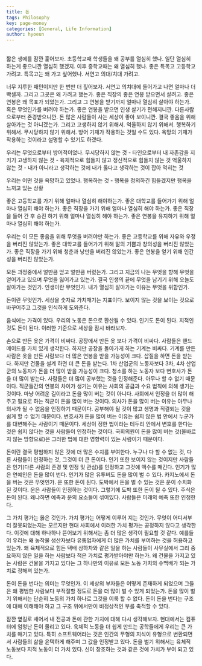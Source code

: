 ```yaml
---
title: 돈
tags: Philosophy
key: page-money
categories: [General, Life Information]
author: hyoeun
---
```

<br>
 짧은 생에를 잠깐 훑어보자. 초등학교때 학생들을 왜 공부를 열심히 했나. 일단 열심히 하는게 좋으니깐 열심히 했겠지.
 이후 중학교때는 왜 열심히 했나. 좋은 특목고 고등학교 가려고. 특목고는 왜 가고 싶어했나. 서연고 의대/치대 가려고.
 
 너무 지루한 패턴이지만 한 번만 더 짚어보자.
 서연고 의치대에 들어가고 나면 얼마나 더 빡셀까. 그리고 그곳은 왜 가려고 했는가.
 좋은 직장의 좋은 연봉 받으면서 살려고.
 좋은 연봉은 왜 목표가 되었는가. 그리고 그 연봉을 받기까지 얼마나 열심히 살아야 하는가. 혹은 무엇인가를 버려야 하는가.
 좋은 연봉을 받으면 인생 살기가 편해지니깐. 다른사람으로부터 존경받으니깐. 돈 많은 사람들이 사는 세상이 좋아 보이니깐.
 결국 좋음을 위해 살아가는 것 아니겠는가. 그리고 고생하지 않기 위해서. 억울하지 않기 위해서. 행복하기 위해서. 무시당하지 않기 위해서.
 방어 기재가 작용하는 것일 수도 있다. 욕망의 기재가 작용하는 것이라고 설명할 수 있기도 하겠다.
 
 우리는 무엇으로부터 방어적이었나.
 무시당하지 않는 것 - 타인으로부터 내 자존감을 지키기
 고생하지 않는 것 - 육체적으로 힘들지 않고 정신적으로 힘들지 않는 것
 억울하지 않는 것 - 내가 아니라고 생각하는 것에 내가 옳다고 생각하는 것이 잡아 먹히는 것
 
 우리는 어떤 것을 욕망하고 있었나.
 행복하는 것 - 행복을 정의하긴 힘들겠지만 행복을 느끼고 있는 상황

 좋은 고등학교를 가기 위해 얼마나 열심히 해야하는가.
 좋은 대학교를 들어가기 위해 얼마나 열심히 해야 하는가.
 좋은 직장을 가기 위해 얼마나 열심히 해야 하는가.
 좋은 직장을 들어 간 후 승진 하기 위해 얼마나 열심히 해야 하는가.
 좋은 연봉을 유지하기 위해 얼마나 열심히 해야 하는가.

 우리는 이 모든 좋음을 위해 무엇을 버려야만 하는가.
 좋은 고등학교를 위해 자유와 우정을 버리진 않았는가.
 좋은 대학교를 들어가기 위해 앎의 기쁨과 창의성을 버리진 않았는가.
 좋은 직장을 가기 위해 청춘과 낭만을 버리진 않았는가.
 좋은 연봉을 얻기 위해 인간성을 버리진 않았는가.

 모든 과정중에서 얼만큼 얻고 얼만큼 버렸는가.
 그리고 지금의 나는 무엇을 향해 무엇을 얻어가고 있으며 무엇을 잃어가고 있는가.
 결국 인생의 끝에 무엇을 남기기 위해 오늘도 살아가는 것인가.
 인생이란 무엇인가.
 내가 열심히 살아가는 이유는 무엇을 위함인가.

 돈이란 무엇인가.
 세상을 숫자로 가치매기는 지표이다.
 보이지 않는 것을 보이는 것으로 바꾸어주고 그것을 인식하게 도와준다.
 
 음식에는 가격이 있다. 우리의 노동은 돈으로 환산될 수 있다.
 인기도 돈이 된다. 지적인 것도 돈이 된다.
 이러한 기준으로 세상을 잠시 바라보자.
 
 손으로 만든 옷은 가격이 비싸다. 공장에서 만든 옷 보다 가격이 비싸다. 사람들은 핸드 메이드를 가치 있게 생각한다.
 하지만 공장을 돌아가게 하는 기계는 비싸다. 기계를 만든 사람은 옷을 만든 사람보다 더 많은 연봉을 받을 가능성이 크다.
 삽질을 하면 돈을 받는다. 하지만 건물을 설계 하면 더 큰 돈을 받는다.
 1차 산업군의 노동자보다 3차, 4차 산업군의 노동자가 돈을 더 많이 받을 가능성이 크다.
 청소를 하는 노동자 보다 변호사가 돈을 더 많이 받는다.
 사람들은 더 많이 공부했는 것을 인정해준다. 아무나 할 수 없기 때문이다.
 직군들간의 연봉의 차이가 생기는 이유는 사회의 공급과 수요 법칙에 의해 생기는 것이다.
 마냥 어려운 길이라고 돈을 많이 버는 것이 아니다.
 사회에서 인정을 더 많이 해주고 필요로 하는 직군이 돈을 많이 버는 것이다.
 의사가 돈을 많이 버는 이유는 아무나 의사가 될 수 없음을 인정하기 때문이다. 공부해야 될 것이 많고 생명과 직결되는 것을 쉽게 할 수 없기 때문이다.
 변호사가 돈을 많이 버는 이유는 쉽지 않은 법 안에서 누군가를 대변해주는 사람이기 때문이다. 세상이 정한 법이라는 테두리 안에서 변호를 한다는 것은 쉽지 않다는 것을 사람들이 인정하는 것이다.
 국회의원이 돈을 많이 버는 것(올바르지 않는 방향으로)은 그러한 법에 대한 영향력이 있는 사람이기 때문이다.
 
 돈이란 결국 평범하지 않은 것에 더 많은 수치를 부여한다. 누구나 다 할 수 없는 것, 다른 사람들이 인정하는 것, 그것이 더 큰 돈이다.
 인기 또한 보이지 않는 것이지만 사람들은 인기(다른 사람의 존경 및 인정 및 관심)를 인정하고 그것에 액수를 매긴다. 인기가 많은 연예인은 돈을 많이 번다.
 인기가 많은 유투버도 돈을 많이 벌 수 있다.
 카지노에서 돈을 버는 것은 무엇인가.
 운 또한 돈이 된다. 도박에서 돈을 벌 수 있는 것은 운이 수치화 된 것이다.
 운은 사람들이 인정하는 것이다. 그렇기에 도박 또한 돈이 될 수 있다.
 주식은 돈이 된다. 왜냐하면 예측과 운의 요소들이 섞여있다. 사람들은 미래의 예측 또한 인정한다.

 그 가치 평가는 옳은 것인가.
 가치 평가는 어떻게 이루어 지는 것인가.
 무엇이 어디서부터 잘못되었는지는 모르지만 현대 사회에서 이러한 가치 평가는 공정하지 않다고 생각한다.
 이것에 대해 하나하나 뜯어보기 위해서는 좀 더 많은 생각이 필요할 것 같다.
 예를들어 우리는 왜 농작물 생산자보다 유통업자에게 더 많은 가치를 부여하는 것을 허용하고 있는가.
 왜 육체적으로 힘든 택배 상하차와 같은 일을 하는 사람들이 사무실에서 그리 중요하지 않은 일을 하는 사람보다 적은 가치로 평가받아야만 하는가.
 왜 건물을 가지고 있는 사람은 건물을 가지고 있다는 그 하나만의 이유로 모든 노동 가치의 수백배가 되는 가치로 정해져 있는가.

 돈이 돈을 번다는 의미는 무엇인가.
 이 세상의 부자들은 어떻게 존재하게 되었으며 그들은 왜 평범한 사람보다 부적절할 정도로 돈을 더 많이 벌 수 있게 되었는가.
 돈을 많이 벌기 위해서는 단순히 노동의 가치 하나로 그것을 이룩 할 수 없다.
 돈이 돈을 번다는 구조에 대해 이해해야 하고 그 구조 위에서만이 비정상적인 부를 축적할 수 있다.
 
 잠깐 옆길로 새어서 내 전공과 돈에 관한 가치에 대해 다시 생각해보자.
 현대에서는 컴퓨터에 엄청난 돈이 몰리고 있다.
 육체적 노동을 더 쉽게 만드는 공학들에게 우리는 큰 가치를 매기고 있다.
 특히 소프트웨어라는 것은 인간의 무형의 지식이 유형으로 변환되면서 사람들의 삶을 윤택하게 해주며 그 값을 인정받고 있다.
 돈을 벌기 위해서는 육체적 노동보다 지적 노동이 더 가치 있다.
 신이 창조하는 것과 같은 것에 가치가 부여 되고 있다.

 
<br>